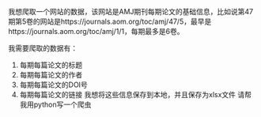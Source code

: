 我想爬取一个网站的数据，该网站是AMJ期刊每期论文的基础信息，比如说第47期第5卷的网站是https://journals.aom.org/toc/amj/47/5，最早是https://journals.aom.org/toc/amj/1/1，每期最多是6卷。

我需要爬取的数据有：
1. 每期每篇论文的标题
2. 每期每篇论文的作者
3. 每期每篇论文的DOI号
4. 每期每篇论文的链接
我想将这些信息保存到本地，并且保存为xlsx文件
请帮我用python写一个爬虫
